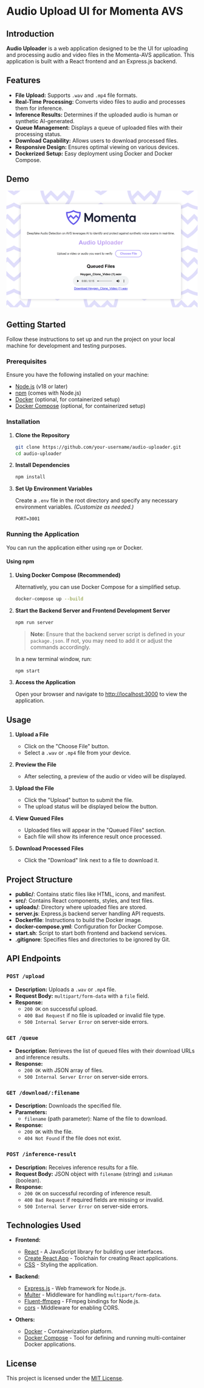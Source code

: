 # Audio Upload UI for Momenta AVS

## Introduction

**Audio Uploader** is a web application designed to be the UI for uploading and processing audio and video files in the Momenta-AVS application. This application is built with a React frontend and an Express.js backend.

## Features

- **File Upload:** Supports `.wav` and `.mp4` file formats.
- **Real-Time Processing:** Converts video files to audio and processes them for inference.
- **Inference Results:** Determines if the uploaded audio is human or synthetic AI-generated.
- **Queue Management:** Displays a queue of uploaded files with their processing status.
- **Download Capability:** Allows users to download processed files.
- **Responsive Design:** Ensures optimal viewing on various devices.
- **Dockerized Setup:** Easy deployment using Docker and Docker Compose.

## Demo

![App Screenshot](UI-Uploader-Screenshot.png)

## Getting Started

Follow these instructions to set up and run the project on your local machine for development and testing purposes.

### Prerequisites

Ensure you have the following installed on your machine:

- [Node.js](https://nodejs.org/) (v18 or later)
- [npm](https://www.npmjs.com/) (comes with Node.js)
- [Docker](https://www.docker.com/) (optional, for containerized setup)
- [Docker Compose](https://docs.docker.com/compose/) (optional, for containerized setup)

### Installation

1. **Clone the Repository**

   ```bash
   git clone https://github.com/your-username/audio-uploader.git
   cd audio-uploader
   ```

2. **Install Dependencies**

   ```bash
   npm install
   ```

3. **Set Up Environment Variables**

   Create a `.env` file in the root directory and specify any necessary environment variables. *(Customize as needed.)*

   ```env
   PORT=3001
   ```

### Running the Application

You can run the application either using `npm` or Docker.

#### Using npm

1. **Using Docker Compose (Recommended)**

   Alternatively, you can use Docker Compose for a simplified setup.

   ```bash
   docker-compose up --build
   ```

1. **Start the Backend Server and Frontend Development Server**

   ```bash
   npm run server
   ```

   > **Note:** Ensure that the backend server script is defined in your `package.json`. If not, you may need to add it or adjust the commands accordingly.

   In a new terminal window, run:

   ```bash
   npm start
   ```

3. **Access the Application**

   Open your browser and navigate to [http://localhost:3000](http://localhost:3000) to view the application.

## Usage

1. **Upload a File**

   - Click on the "Choose File" button.
   - Select a `.wav` or `.mp4` file from your device.

2. **Preview the File**

   - After selecting, a preview of the audio or video will be displayed.
   
3. **Upload the File**

   - Click the "Upload" button to submit the file.
   - The upload status will be displayed below the button.

4. **View Queued Files**

   - Uploaded files will appear in the "Queued Files" section.
   - Each file will show its inference result once processed.

5. **Download Processed Files**

   - Click the "Download" link next to a file to download it.

## Project Structure

- **public/**: Contains static files like HTML, icons, and manifest.
- **src/**: Contains React components, styles, and test files.
- **uploads/**: Directory where uploaded files are stored.
- **server.js**: Express.js backend server handling API requests.
- **Dockerfile**: Instructions to build the Docker image.
- **docker-compose.yml**: Configuration for Docker Compose.
- **start.sh**: Script to start both frontend and backend services.
- **.gitignore**: Specifies files and directories to be ignored by Git.

## API Endpoints

### `POST /upload`

- **Description:** Uploads a `.wav` or `.mp4` file.
- **Request Body:** `multipart/form-data` with a `file` field.
- **Response:**
  - `200 OK` on successful upload.
  - `400 Bad Request` if no file is uploaded or invalid file type.
  - `500 Internal Server Error` on server-side errors.

### `GET /queue`

- **Description:** Retrieves the list of queued files with their download URLs and inference results.
- **Response:**
  - `200 OK` with JSON array of files.
  - `500 Internal Server Error` on server-side errors.

### `GET /download/:filename`

- **Description:** Downloads the specified file.
- **Parameters:**
  - `filename` (path parameter): Name of the file to download.
- **Response:**
  - `200 OK` with the file.
  - `404 Not Found` if the file does not exist.

### `POST /inference-result`

- **Description:** Receives inference results for a file.
- **Request Body:** JSON object with `filename` (string) and `isHuman` (boolean).
- **Response:**
  - `200 OK` on successful recording of inference result.
  - `400 Bad Request` if required fields are missing or invalid.
  - `500 Internal Server Error` on server-side errors.

## Technologies Used

- **Frontend:**
  - [React](https://reactjs.org/) - A JavaScript library for building user interfaces.
  - [Create React App](https://create-react-app.dev/) - Toolchain for creating React applications.
  - [CSS](https://developer.mozilla.org/en-US/docs/Web/CSS) - Styling the application.

- **Backend:**
  - [Express.js](https://expressjs.com/) - Web framework for Node.js.
  - [Multer](https://github.com/expressjs/multer) - Middleware for handling `multipart/form-data`.
  - [Fluent-ffmpeg](https://github.com/fluent-ffmpeg/node-fluent-ffmpeg) - FFmpeg bindings for Node.js.
  - [cors](https://github.com/expressjs/cors) - Middleware for enabling CORS.

- **Others:**
  - [Docker](https://www.docker.com/) - Containerization platform.
  - [Docker Compose](https://docs.docker.com/compose/) - Tool for defining and running multi-container Docker applications.

## License

This project is licensed under the [MIT License](LICENSE).
